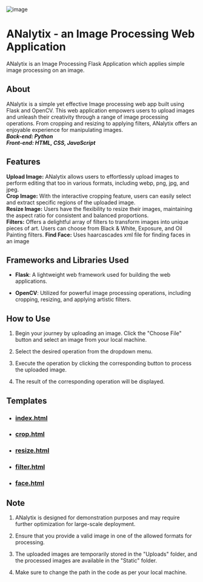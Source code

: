![image](https://github.com/Nbn03/Image-Processing-Tool/assets/136473086/7bfb043a-50cc-4d67-9da0-1492c8256cae)

# ANalytix - an Image Processing Web Application

ANalytix is an Image Processing Flask Application which applies simple image processing on an image.


## About
ANalytix is a simple yet effective Image processing web app built using Flask and OpenCV. This web application empowers users to upload images and unleash their creativity through a range of image processing operations. From cropping and resizing to applying filters, ANalytix offers an enjoyable experience for manipulating images.\
_**Back-end: Python**_ \
_**Front-end: HTML, CSS, JavaScript**_
## Features
**Upload Image:** ANalytix allows users to effortlessly upload images to perform editing that too in various formats, including webp, png, jpg, and jpeg.\
**Crop Image:** With the interactive cropping feature, users can easily select and extract specific regions of the uploaded image.\
**Resize Image:** Users have the flexibility to resize their images, maintaining the aspect ratio for consistent and balanced proportions.\
**Filters:** Offers a delightful array of filters to transform images into unique pieces of art. Users can choose from Black & White, Exposure, and Oil Painting filters.
**Find Face:** Uses haarcascades xml file for finding faces in an image
## Frameworks and Libraries Used
- **Flask**: A lightweight web framework used for building the web applications.

- **OpenCV**: Utilized for powerful image processing operations, including cropping, resizing, and applying artistic filters.
## How to Use
1. Begin your journey by uploading an image. Click the "Choose File" button and select an image from your local machine.

2. Select the desired operation from the dropdown menu.

3. Execute the operation by clicking the corresponding button to process the uploaded image.

4. The result of the corresponding operation will be displayed.

## Templates
- ### [index.html](https://github.com/Nbn03/Image-Processing-Tool/blob/main/templates/index.html)

- ### [crop.html](https://github.com/Nbn03/Image-Processing-Tool/blob/main/templates/crop.html)

- ### [resize.html](https://github.com/Nbn03/Image-Processing-Tool/blob/main/templates/resize.html)

- ### [filter.html](https://github.com/Nbn03/Image-Processing-Tool/blob/main/templates/filter.html)

- ### [face.html](https://github.com/Nbn03/Image-Processing-Tool/blob/main/templates/face.html)
## Note
1. ANalytix is designed for demonstration purposes and may require further optimization for large-scale deployment.

2. Ensure that you provide a valid image in one of the allowed formats for processing.

3. The uploaded images are temporarily stored in the "Uploads" folder, and the processed images are available in the "Static" folder.

4. Make sure to change the path in the code as per your local machine.
